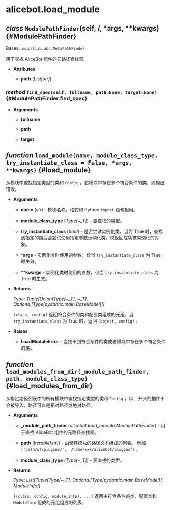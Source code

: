 # alicebot.load_module

## *class* `ModulePathFinder`(self, /, *args, **kwargs) {#ModulePathFinder}

Bases: `importlib.abc.MetaPathFinder`

用于查找 AliceBot 组件的元路径查找器。

- **Attributes**

  - **path** (*List[str]*)

### *method* `find_spec(self, fullname, path=None, target=None)` {#ModulePathFinder.find_spec}

- **Arguments**

  - **fullname**

  - **path**

  - **target**

## *function* `load_module(name, module_class_type, try_instantiate_class = False, *args, **kwargs)` {#load_module}

从模块中查找指定类型的类和 `Config` 。若模块中存在多个符合条件的类，则抛出错误。

- **Arguments**

  - **name** (*str*) - 模块名称，格式和 Python `import` 语句相同。

  - **module_class_type** (*Type[~_T]*) - 要查找的类型。

  - **try_instantiate_class** (*bool*) - 是否尝试实例化类，当为 True 时，查找到指定的类后会尝试使用指定参数示例化类，仅返回成功被实例化的对象。

  - ***args** - 实例化类时使用的参数，仅当 `try_instantiate_class` 为 True 时生效。

  - ****kwargs** - 实例化类时使用的参数，仅当 `try_instantiate_class` 为 True 时生效。

- **Returns**

  Type: *Tuple[Union[Type[~_T], ~_T], Optional[Type[pydantic.main.BaseModel]]]*

  `(class, config)` 返回符合条件的类和配置类组成的元组，当 `try_instantiate_class` 为 True 时，返回 `(object, config)` 。

- **Raises**

  - **LoadModuleError** - 当找不到符合条件的类或者模块中存在多个符合条件的类。

## *function* `load_modules_from_dir(_module_path_finder, path, module_class_type)` {#load_modules_from_dir}

从指定路径列表中的所有模块中查找指定类型的类和 `Config` ，以 `_` 开头的插件不会被导入。路径可以是相对路径或绝对路径。

- **Arguments**

  - **_module_path_finder** (*alicebot.load_module.ModulePathFinder*) - 用于查找 AliceBot 组件的元路径查找器。

  - **path** (*Iterable[str]*) - 由储存模块的路径文本组成的列表。 例如 `['path/of/plugins/', '/home/xxx/alicebot/plugins']` 。

  - **module_class_type** (*Type[~_T]*) - 要查找的类型。

- **Returns**

  Type: *List[Tuple[Type[~_T], Optional[Type[pydantic.main.BaseModel]], ModuleInfo]]*

  `[(class, config, module_info), ...]` 返回由符合条件的类、配置类和 `ModuleInfo` 组成的元组组成的列表。